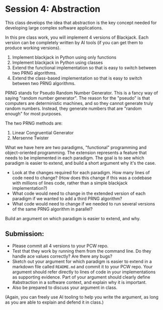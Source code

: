 # Session 4: Abstraction

This class develops the idea that abstraction is the key concept needed for developing large complex software applications.

In this pre class work, you will implement 4 versions of Blackjack.
Each version can be completely written by AI tools (if you can get them to produce working versions).

1. Implement blackjack in Python using only functions
2. Implement blackjack in Python using classes
3. Extend the functional implementation so that is easy to switch between two PRNG algorithms.
4. Extend the class-based implementation so that is easy to switch between two PRNG algorithms.

PRNG stands for Pseudo Random Number Generator. This is a fancy way of saying "random number generator".
The reason for the "pseudo" is that computers are deterministic machines, and so they cannot generate
truly random numbers. Instead, they generate numbers that are "random enough" for most purposes.

The two PRNG methods are:

1. Linear Congruential Generator
2. Mersenne Twister

What we have here are two paradigms, "functional" programming and object-oriented programming.
The extension represents a feature that needs to be implemented in each paradigm.
The goal is to see which paradigm is easier to extend, and build a short argument why it's the case.

- Look at the changes required for each paradigm. How many lines of code need to change? (How does this change if this was a codebase with millions of lines code, rather than a simple blackjack implementation?)
- What code would need to change in the extended version of each paradigm if we wanted to add a third PRNG algorithm?
- What code would need to change if we needed to run several versions of the same PRNG algorithm in parallel?

Build an argument on which paradigm is easier to extend, and why.

## Submission:

- Please commit all 4 versions to your PCW repo.
- Test that they work by running them from the command line. Do they handle ace values correctly? Are there any bugs?
- Sketch out your argument for which paradigm is easier to extend in a markdown file called `README.md` and commit it to your PCW repo.
  Your argument should refer directly to lines of code in your implementations as supporting evidence.
  Part of your argument should clearly define #abstraction in a software context, and explain why it is important.
- Also be prepared to discuss your argument in class.

(Again, you can freely use AI tooling to help you write the argument, as long as you are able to explain and defend it in class.)
